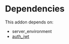 # Dependencies

This addon depends on:

- server_environment
- [auth_jwt](../../odoo-bringout-oca-server-auth-auth_jwt)
